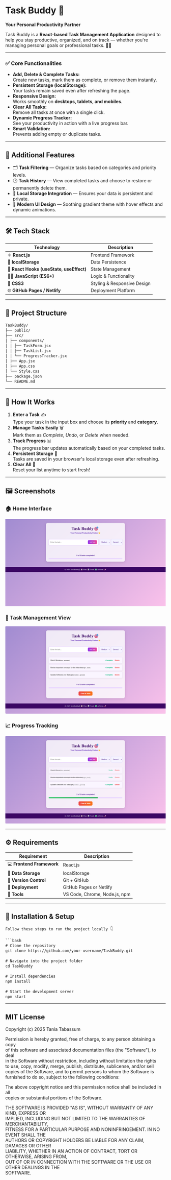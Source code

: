 # Task Buddy 🎯  
**Your Personal Productivity Partner**  

Task Buddy is a **React-based Task Management Application** designed to help you stay productive, organized, and on track — whether you're managing personal goals or professional tasks. 💪✨  

---  

### ✅ **Core Functionalities**
- **Add, Delete & Complete Tasks:**  
  Create new tasks, mark them as complete, or remove them instantly.  
- **Persistent Storage (localStorage):**  
  Your tasks remain saved even after refreshing the page.  
- **Responsive Design:**  
  Works smoothly on **desktops, tablets, and mobiles**.  
- **Clear All Tasks:**  
  Remove all tasks at once with a single click.  
- **Dynamic Progress Tracker:**  
  See your productivity in action with a live progress bar.  
- **Smart Validation:**  
  Prevents adding empty or duplicate tasks.  

---

## 🧩 Additional Features  

- 🗂️ **Task Filtering** — Organize tasks based on categories and priority levels.  
- 🕒 **Task History** — View completed tasks and choose to restore or permanently delete them.  
- 💾 **Local Storage Integration** — Ensures your data is persistent and private.  
- 🌈 **Modern UI Design** — Soothing gradient theme with hover effects and dynamic animations.  

---

## 🛠️ Tech Stack  

| Technology | Description |
|-------------|-------------|
| ⚛️ **React.js** | Frontend Framework |
| 💾 **localStorage** | Data Persistence |
| 🧭 **React Hooks (useState, useEffect)** | State Management |
| 🧑‍💻 **JavaScript (ES6+)** | Logic & Functionality |
| 🎨 **CSS3** | Styling & Responsive Design |
| 🌐 **GitHub Pages / Netlify** | Deployment Platform |

---

## 📂 Project Structure  
```
TaskBuddy/
├── public/
├── src/
│ ├── components/
│ │ ├── TaskForm.jsx
│ │ ├── TaskList.jsx
│ │ └── ProgressTracker.jsx
│ ├── App.jsx
│ ├── App.css
│ └── Style.css
├── package.json
└── README.md
```
---

## 🧠 How It Works  

1. **Enter a Task** ✍️  
   Type your task in the input box and choose its **priority** and **category**.  
2. **Manage Tasks Easily** 🗑️  
   Mark them as *Complete*, *Undo*, or *Delete* when needed.  
3. **Track Progress** 📊  
   The progress bar updates automatically based on your completed tasks.  
4. **Persistent Storage** 💾  
   Tasks are saved in your browser's local storage even after refreshing.  
5. **Clear All** 🧹  
   Reset your list anytime to start fresh!  

---

## 🖼️ Screenshots  

### 🏠 Home Interface  
![Home Screenshot](./Screenshot_1.png)

### 🧾 Task Management View  
![Task List Screenshot](./Screenshot_2.png)

### 📈 Progress Tracking  
![Progress Screenshot](./Screenshot_3.png)

---

## ⚙️ Requirements  

| Requirement | Description |
|--------------|-------------|
| 💻 **Frontend Framework** | React.js |
| 🧩 **Data Storage** | localStorage |
| 🧭 **Version Control** | Git + GitHub |
| 🚀 **Deployment** | GitHub Pages or Netlify |
| 🧰 **Tools** | VS Code, Chrome, Node.js, npm |

---

## 🚀 Installation & Setup  
```
Follow these steps to run the project locally 👇  

```bash
# Clone the repository
git clone https://github.com/your-username/TaskBuddy.git

# Navigate into the project folder
cd TaskBuddy

# Install dependencies
npm install

# Start the development server
npm start
```
---

## MIT License 

Copyright (c) 2025 Tania Tabassum  

Permission is hereby granted, free of charge, to any person obtaining a copy  
of this software and associated documentation files (the "Software"), to deal  
in the Software without restriction, including without limitation the rights  
to use, copy, modify, merge, publish, distribute, sublicense, and/or sell  
copies of the Software, and to permit persons to whom the Software is  
furnished to do so, subject to the following conditions:  

The above copyright notice and this permission notice shall be included in all  
copies or substantial portions of the Software.  

THE SOFTWARE IS PROVIDED "AS IS", WITHOUT WARRANTY OF ANY KIND, EXPRESS OR  
IMPLIED, INCLUDING BUT NOT LIMITED TO THE WARRANTIES OF MERCHANTABILITY,  
FITNESS FOR A PARTICULAR PURPOSE AND NONINFRINGEMENT. IN NO EVENT SHALL THE  
AUTHORS OR COPYRIGHT HOLDERS BE LIABLE FOR ANY CLAIM, DAMAGES OR OTHER  
LIABILITY, WHETHER IN AN ACTION OF CONTRACT, TORT OR OTHERWISE, ARISING FROM,  
OUT OF OR IN CONNECTION WITH THE SOFTWARE OR THE USE OR OTHER DEALINGS IN THE  
SOFTWARE.
